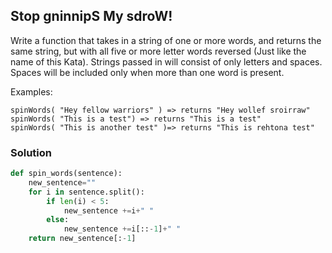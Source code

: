 ## Stop gninnipS My sdroW!
Write a function that takes in a string of one or more words, and returns the same string, but with all five or more letter words reversed (Just like the name of this Kata). Strings passed in will consist of only letters and spaces. Spaces will be included only when more than one word is present.

Examples:
```
spinWords( "Hey fellow warriors" ) => returns "Hey wollef sroirraw" 
spinWords( "This is a test") => returns "This is a test" 
spinWords( "This is another test" )=> returns "This is rehtona test"
```

### Solution
```python
def spin_words(sentence):
    new_sentence=""
    for i in sentence.split():
        if len(i) < 5:
            new_sentence +=i+" "
        else:
            new_sentence +=i[::-1]+" "
    return new_sentence[:-1]
```

